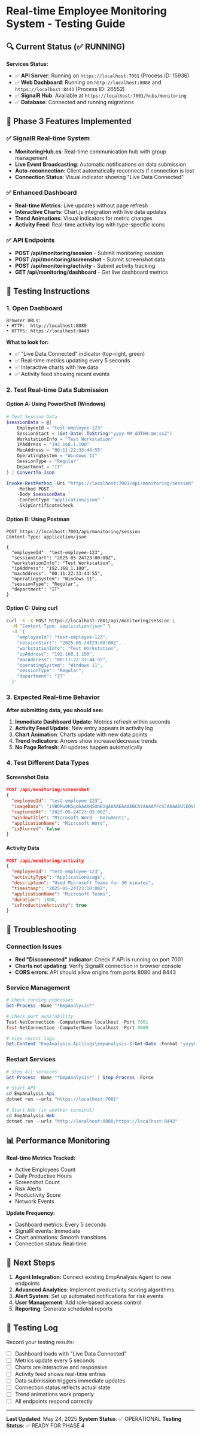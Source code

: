 # Real-time Employee Monitoring System - Testing Guide

## 🔍 Current Status (✅ RUNNING)

**Services Status:**
- ✅ **API Server**: Running on `https://localhost:7001` (Process ID: 15936)
- ✅ **Web Dashboard**: Running on `http://localhost:8080` and `https://localhost:8443` (Process ID: 26552)
- ✅ **SignalR Hub**: Available at `https://localhost:7001/hubs/monitoring`
- ✅ **Database**: Connected and running migrations

## 🎯 Phase 3 Features Implemented

### ✅ SignalR Real-time System
- **MonitoringHub.cs**: Real-time communication hub with group management
- **Live Event Broadcasting**: Automatic notifications on data submission
- **Auto-reconnection**: Client automatically reconnects if connection is lost
- **Connection Status**: Visual indicator showing "Live Data Connected"

### ✅ Enhanced Dashboard
- **Real-time Metrics**: Live updates without page refresh
- **Interactive Charts**: Chart.js integration with live data updates
- **Trend Animations**: Visual indicators for metric changes
- **Activity Feed**: Real-time activity log with type-specific icons

### ✅ API Endpoints
- **POST /api/monitoring/session** - Submit monitoring session
- **POST /api/monitoring/screenshot** - Submit screenshot data
- **POST /api/monitoring/activity** - Submit activity tracking
- **GET /api/monitoring/dashboard** - Get live dashboard metrics

## 🧪 Testing Instructions

### 1. Open Dashboard
```
Browser URLs:
• HTTP:  http://localhost:8080
• HTTPS: https://localhost:8443
```

**What to look for:**
- ✅ "Live Data Connected" indicator (top-right, green)
- ✅ Real-time metrics updating every 5 seconds
- ✅ Interactive charts with live data
- ✅ Activity feed showing recent events

### 2. Test Real-time Data Submission

#### Option A: Using PowerShell (Windows)
```powershell
# Test Session Data
$sessionData = @{
    EmployeeId = "test-employee-123"
    SessionStart = (Get-Date).ToString("yyyy-MM-ddTHH:mm:ssZ")
    WorkstationInfo = "Test Workstation"
    IPAddress = "192.168.1.100"
    MacAddress = "00:11:22:33:44:55"
    OperatingSystem = "Windows 11"
    SessionType = "Regular"
    Department = "IT"
} | ConvertTo-Json

Invoke-RestMethod -Uri "https://localhost:7001/api/monitoring/session" `
    -Method POST `
    -Body $sessionData `
    -ContentType "application/json" `
    -SkipCertificateCheck
```

#### Option B: Using Postman
```
POST https://localhost:7001/api/monitoring/session
Content-Type: application/json

{
  "employeeId": "test-employee-123",
  "sessionStart": "2025-05-24T23:00:00Z",
  "workstationInfo": "Test Workstation",
  "ipAddress": "192.168.1.100",
  "macAddress": "00:11:22:33:44:55",
  "operatingSystem": "Windows 11",
  "sessionType": "Regular",
  "department": "IT"
}
```

#### Option C: Using curl
```bash
curl -k -X POST https://localhost:7001/api/monitoring/session \
  -H "Content-Type: application/json" \
  -d '{
    "employeeId": "test-employee-123",
    "sessionStart": "2025-05-24T23:00:00Z",
    "workstationInfo": "Test Workstation",
    "ipAddress": "192.168.1.100",
    "macAddress": "00:11:22:33:44:55",
    "operatingSystem": "Windows 11",
    "sessionType": "Regular",
    "department": "IT"
  }'
```

### 3. Expected Real-time Behavior

**After submitting data, you should see:**
1. **Immediate Dashboard Update**: Metrics refresh within seconds
2. **Activity Feed Update**: New entry appears in activity log
3. **Chart Animation**: Charts update with new data points
4. **Trend Indicators**: Arrows show increase/decrease trends
5. **No Page Refresh**: All updates happen automatically

### 4. Test Different Data Types

#### Screenshot Data
```json
POST /api/monitoring/screenshot
{
  "employeeId": "test-employee-123",
  "imageData": "iVBORw0KGgoAAAANSUhEUgAAAAEAAAABCAYAAAAfFcSJAAAADUlEQVR42mP8/5+hHgAHggJ/PchI7wAAAABJRU5ErkJggg==",
  "capturedAt": "2025-05-24T23:05:00Z",
  "windowTitle": "Microsoft Word - Document1",
  "applicationName": "Microsoft Word",
  "isBlurred": false
}
```

#### Activity Data
```json
POST /api/monitoring/activity
{
  "employeeId": "test-employee-123",
  "activityType": "ApplicationUsage",
  "description": "Used Microsoft Teams for 30 minutes",
  "timestamp": "2025-05-24T23:10:00Z",
  "applicationName": "Microsoft Teams",
  "duration": 1800,
  "isProductiveActivity": true
}
```

## 🔧 Troubleshooting

### Connection Issues
- **Red "Disconnected" indicator**: Check if API is running on port 7001
- **Charts not updating**: Verify SignalR connection in browser console
- **CORS errors**: API should allow origins from ports 8080 and 8443

### Service Management
```powershell
# Check running processes
Get-Process -Name "*EmpAnalysis*"

# Check port availability
Test-NetConnection -ComputerName localhost -Port 7001
Test-NetConnection -ComputerName localhost -Port 8080

# View recent logs
Get-Content "EmpAnalysis.Api\logs\empanalysis-$(Get-Date -Format 'yyyyMMdd').txt" -Tail 20
```

### Restart Services
```powershell
# Stop all services
Get-Process -Name "*EmpAnalysis*" | Stop-Process -Force

# Start API
cd EmpAnalysis.Api
dotnet run --urls "https://localhost:7001"

# Start Web (in another terminal)
cd EmpAnalysis.Web
dotnet run --urls "http://localhost:8080;https://localhost:8443"
```

## 📊 Performance Monitoring

**Real-time Metrics Tracked:**
- Active Employees Count
- Daily Productive Hours
- Screenshot Count
- Risk Alerts
- Productivity Score
- Network Events

**Update Frequency:**
- Dashboard metrics: Every 5 seconds
- SignalR events: Immediate
- Chart animations: Smooth transitions
- Connection status: Real-time

## 🚀 Next Steps

1. **Agent Integration**: Connect existing EmpAnalysis.Agent to new endpoints
2. **Advanced Analytics**: Implement productivity scoring algorithms
3. **Alert System**: Set up automated notifications for risk events
4. **User Management**: Add role-based access control
5. **Reporting**: Generate scheduled reports

## 📝 Testing Log

Record your testing results:
- [ ] Dashboard loads with "Live Data Connected"
- [ ] Metrics update every 5 seconds
- [ ] Charts are interactive and responsive
- [ ] Activity feed shows real-time entries
- [ ] Data submission triggers immediate updates
- [ ] Connection status reflects actual state
- [ ] Trend animations work properly
- [ ] All endpoints respond correctly

---

**Last Updated**: May 24, 2025
**System Status**: ✅ OPERATIONAL
**Testing Status**: ✅ READY FOR PHASE 4 